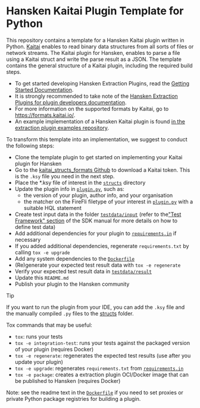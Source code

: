 # Hansken Kaitai Plugin Template for Python

This repository contains a template for a Hansken Kaitai plugin written in Python. [Kaitai](https://kaitai.io/) enables to read binary data structures from all sorts of files or network streams.
The Kaitai plugin for Hansken, enables to parse a file using a Kaitai struct and write the parse result as a JSON. The template contains the general structure of a Kaitai plugin, including the required build steps.

- To get started developing Hansken Extraction Plugins, read the [Getting Started Documentation](https://netherlandsforensicinstitute.github.io/hansken-extraction-plugin-sdk-documentation/latest/dev/python/getting_started.html).
- It is strongly recommended to take note of the [Hansken Extraction Plugins for plugin developers documentation](https://netherlandsforensicinstitute.github.io/hansken-extraction-plugin-sdk-documentation/latest/).
- For more information on the supported formats by Kaitai, go to https://formats.kaitai.io/. 
- An example implementation of a Hansken Kaitai plugin is found [in the extraction plugin examples repository](https://github.com/NetherlandsForensicInstitute/hansken-extraction-plugin-sdk-examples/tree/main/python/appledoublekaitai).

To transform this template into an implementation, we suggest to conduct the following steps:
* Clone the template plugin to get started on implementing your Kaitai plugin for Hansken
* Go to the [kaitai_structs_formats Github](https://github.com/kaitai-io/kaitai_struct_formats/tree/acdf0733633568c68869af15846abaf1c0eaa59a) to download a Kaitai token. 
  This is the ```.ksy``` file you need in the next step.
* Place the *.ksy file of interest in the [`structs`](structs) directory
* Update the plugin info in [`plugin.py`](plugin.py), such as:
  * the version of your plugin, author info, and your organisation
  * the matcher on the FireFli filetype of your interest in [`plugin.py`](plugin.py) with a suitable HQL statement
* Create test input data in the folder [`testdata/input`](testdata/input)
  (refer to the["Test Framework" section](https://netherlandsforensicinstitute.github.io/hansken-extraction-plugin-sdk-documentation/latest/dev/concepts/test_framework.html) of the SDK manual for more details on how to define test data) 
* Add additional dependencies for your plugin to [`requirements.in`](requirements.in) if necessary 
* If you added additional dependencies, regenerate `requirements.txt` by calling `tox -e upgrade`
* Add any system dependencies to the [`Dockerfile`](Dockerfile)
* (Re)generate your expected test result data with `tox -e regenerate`
* Verify your expected test result data in [`testdata/result`](testdata/result)
* Update this `README.md`
* Publish your plugin to the Hansken community

> [!TIP]
> If you want to run the plugin from your IDE, you can add the `.ksy` file and the manually compiled `.py` files to the [structs](./structs) folder.


Tox commands that may be useful:
* `tox`: runs your tests
* `tox -e integration-test`: runs your tests against the packaged version of your plugin (requires Docker)
* `tox -e regenerate`: regenerates the expected test results (use after you update your plugin)
* `tox -e upgrade`: regenerates `requirements.txt` from [`requirements.in`](requirements.in)
* `tox -e package`: creates a extraction plugin OCI/Docker image that can be published to Hansken (requires Docker)

Note: see the readme text in the [`Dockerfile`](Dockerfile) if you need to set proxies or private Python package registries for building a plugin.

